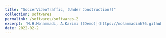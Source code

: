 ```yaml
---
title: "SoccerVideoTraffic, (Under Construction!)"
collection: softwares
permalink: /softwares/softwares-2
excerpt: 'M.H.Mohammadi, A.Karimi [(Demo)](https://mohammadimh76.github.io//softwares/Softwares-2)'
date: 2022-02-2
---
```

